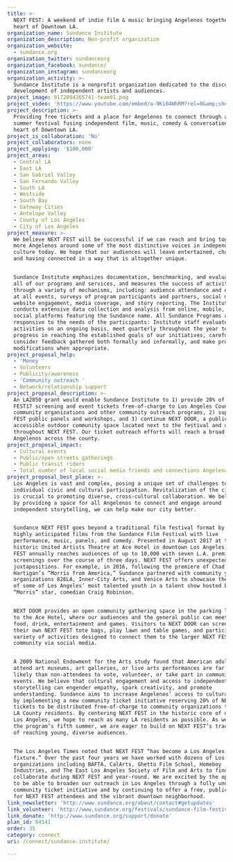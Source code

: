 ```yaml
---
title: >-
  NEXT FEST: A weekend of indie film & music bringing Angelenos together in the
  heart of Downtown LA.
organization_name: Sundance Institute
organization_description: Non-profit organization
organization_website:
  - sundance.org
organization_twitter: sundanceorg
organization_facebook: sundance/
organization_instagram: sundanceorg
organization_activity: >-
  Sundance Institute is a nonprofit organization dedicated to the discovery and
  development of independent artists and audiences.
project_image: 9172894265741-team91.png
project_video: 'https://www.youtube.com/embed/a-9Ki04WhRM?rel=0&amp;showinfo=0'
project_description: >-
  Providing free tickets and a place for Angelenos to connect through a unique
  summer festival fusing independent film, music, comedy & conversation in the
  heart of Downtown LA.
project_is_collaboration: 'No'
project_collaborators: none
project_applying: '$100,000'
project_areas:
  - Central LA
  - East LA
  - San Gabriel Valley
  - San Fernando Valley
  - South LA
  - Westside
  - South Bay
  - Gateway Cities
  - Antelope Valley
  - County of Los Angeles
  - City of Los Angeles
project_measure: >-
  We believe NEXT FEST will be successful if we can reach and bring together
  more Angelenos around some of the most distinctive voices in independent film
  culture today. We hope that our audiences will leave entertained, challenged,
  and having connected in a way that is altogether unique. 


  Sundance Institute emphasizes documentation, benchmarking, and evaluation in
  all of our programs and services, and measures the success of activities
  through a variety of mechanisms, including: audience attendance and engagement
  at all events, surveys of program participants and partners, social media and
  website engagement, media coverage, and story reporting. The Institute also
  conducts extensive data collection and analysis from online, mobile, and
  social platforms featuring the Sundance name. All Sundance Programs are
  responsive to the needs of the participants: Institute staff evaluate Program
  activities on an ongoing basis, meet quarterly throughout the year to measure
  progress in reaching the established goals of our initiatives, carefully
  consider feedback gathered both formally and informally, and make program
  modifications when appropriate.
project_proposal_help:
  - 'Money '
  - Volunteers
  - Publicity/awareness
  - 'Community outreach '
  - Network/relationship support
project_proposal_description: >-
  An LA2050 grant would enable Sundance Institute to 1) provide 20% of NEXT
  FEST17 screening and event tickets free-of-charge to Los Angeles County
  community organizations and other community outreach programs, 2) support NEXT
  FEST public panels and workshops, and 3) continue NEXT DOOR, a publicly
  accessible outdoor community space located next to the festival and open
  throughout NEXT FEST. Our ticket outreach efforts will reach a broad range of
  Angelenos across the county.
project_proposal_impact:
  - Cultural events
  - Public/open streets gatherings
  - Public transit riders
  - Total number of local social media friends and connections Angelenos have
project_proposal_best_place: >-
  Los Angeles is vast and complex, posing a unique set of challenges to
  individual civic and cultural participation. Revitalization of the city center
  is crucial to promoting diverse, cross-cultural collaboration. We believe that
  by providing a space for all Angelenos to connect and engage around
  independent storytelling, we can help make our city better. 


  Sundance NEXT FEST goes beyond a traditional film festival format by pairing
  highly anticipated films from the Sundance Film Festival with live
  performance, music, panels, and comedy. Presented in August 2017 at the
  historic United Artists Theatre at Ace Hotel in downtown Los Angeles, NEXT
  FEST annually reaches audiences of up to 10,000 with seven L.A. premiere film
  screenings over the course of three days. NEXT FEST offers unexpected
  juxtapositions. For example, in 2016, following the premiere of Chad
  Hartigan’s “Morris from America,” Sundance partnered with community youth
  organizations 826LA, Inner-City Arts, and Venice Arts to showcase the artistry
  of some of Los Angeles’ most talented youth in a talent show hosted by
  “Morris” star, comedian Craig Robinson.


  NEXT DOOR provides an open community gathering space in the parking lot next
  to the Ace Hotel, where our audiences and the general public can meet over
  food, drink, entertainment and games. Visitors to NEXT DOOR can screen print
  their own NEXT FEST tote bags, play lawn and table games, and participate in a
  variety of activities designed to connect them to the larger NEXT FEST
  community via social media.


  A 2009 National Endowment for the Arts study found that American adults who
  attend art museums, art galleries, or live arts performances are far more
  likely than non-attendees to vote, volunteer, or take part in community
  events. We believe that cultural engagement and access to independent
  storytelling can engender empathy, spark creativity, and promote
  understanding. Sundance aims to increase Angelenos’ access to cultural events
  by implementing a new community ticket initiative reserving 20% of NEXT FEST
  tickets to be distributed free-of-charge to community organizations that serve
  LA County residents. By centering NEXT FEST in the historic core of downtown
  Los Angeles, we hope to reach as many LA residents as possible. As we approach
  the program’s fifth summer, we are eager to build on NEXT FEST’s track record
  of reaching young, diverse audiences. 


  The Los Angeles Times noted that NEXT FEST “has become a Los Angeles summer
  fixture.” Over the past four years we have worked with dozens of Los Angeles
  organizations including BAFTA, CalArts, Ghetto Film School, Homeboy
  Industries, and The East Los Angeles Society of Film and Arts to find ways to
  collaborate during NEXT FEST and year-round. We are excited by the opportunity
  to be able to broaden our outreach in Los Angeles through a fully underwritten
  community ticket initiative and by continuing to offer a free, public space
  for NEXT FEST attendees and the vibrant downtown neighborhood.
link_newsletter: 'http://www.sundance.org/about/contact#getupdates'
link_volunteer: 'http://www.sundance.org/festivals/sundance-film-festival/volunteer'
link_donate: 'http://www.sundance.org/support/donate'
plan_id: 84141
order: 35
category: connect
uri: /connect/sundance-institute/

---
```

